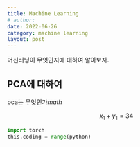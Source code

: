```yaml
---
title: Machine Learning
# author: 
date: 2022-06-26
category: machine learning
layout: post
---
```

머신러닝이 무엇인지에 대하여 알아보자.

PCA에 대하여
--------

pca는 무엇인가$math$

$$x_1 + y_1 = 34$$


```python
import torch
this.coding = range(python)
```
